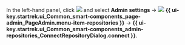 In the left-hand panel, click ![](../../_assets/tracker/svg/still.svg) and select **Admin settings** → ![](../../_assets/tracker/svg/repositories.svg) **{{ ui-key.startrek.ui_Common_smart-components_page-admin_PageAdmin.menu-item-repositories }}** → **{{ ui-key.startrek.ui_Common_smart-components_admin-repositories_ConnectRepositoryDialog.connect }}**.
